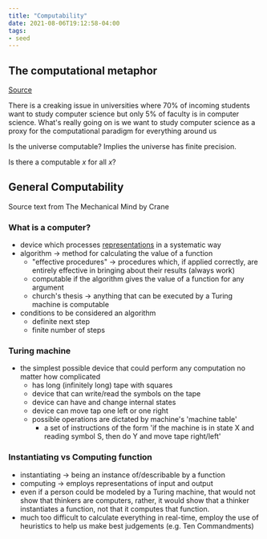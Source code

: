 ```yaml
---
title: "Computability"
date: 2021-08-06T19:12:58-04:00
tags:
- seed
---
```


## The computational metaphor
[Source](https://palladiummag.com/2020/08/04/digital-salon-with-stephen-wolfram-building-a-new-kind-of-science/)

There is a creaking issue in universities where 70% of incoming students want to study computer science but only 5% of faculty is in computer science. What's really going on is we want to study computer science as a proxy for the computational paradigm for everything around us

Is the universe computable? Implies the universe has finite precision.

Is there a computable $x$ for all $x$?

## General Computability
Source text from The Mechanical Mind by Crane

### What is a computer?
- device which processes [representations](/thoughts/representation) in a systematic way
-   algorithm → method for calculating the value of a function
	-   "effective procedures" → procedures which, if applied correctly, are entirely effective in bringing about their results (always work)
	-   computable if the algorithm gives the value of a function for any argument
	-   church's thesis → anything that can be executed by a Turing machine is computable
-   conditions to be considered an algorithm
	-   definite next step
	-   finite number of steps

### Turing machine
- the simplest possible device that could perform any computation no matter how complicated
    -   has long (infinitely long) tape with squares
    -   device that can write/read the symbols on the tape
    -   device can have and change internal states
    -   device can move tap one left or one right
    -   possible operations are dictated by machine's 'machine table'
        -   a set of instructions of the form 'if the machine is in state X and reading symbol S, then do Y and move tape right/left'

### Instantiating vs Computing function
-   instantiating → being an instance of/describable by a function
-   computing → employs representations of input and output
-   even if a person could be modeled by a Turing machine, that would not show that thinkers are computers, rather, it would show that a thinker instantiates a function, not that it computes that function.
-   much too difficult to calculate everything in real-time, employ the use of heuristics to help us make best judgements (e.g. Ten Commandments)
